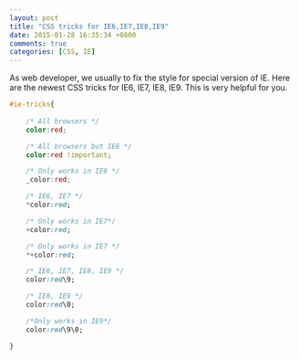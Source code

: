 ```yaml
---
layout: post
title: "CSS tricks for IE6,IE7,IE8,IE9"
date: 2015-01-28 16:35:34 +0800
comments: true
categories: [CSS, IE] 
---
```


As web developer, we usually to fix the style for special version of IE. Here are the newest CSS tricks for IE6, IE7, IE8, IE9. This is very helpful for you.   

``` css
#ie-tricks{
 
	/* All browsers */
	color:red;

	/* All browsers but IE6 */
	color:red !important;

	/* Only works in IE6 */
	_color:red;

	/* IE6, IE7 */ 
	*color:red; 

	/* Only works in IE7*/
	+color:red;

	/* Only works in IE7 */
	*+color:red;

	/* IE6, IE7, IE8, IE9 */ 
	color:red\9;

	/* IE8, IE9 */ 
	color:red\0; 

	/*Only works in IE9*/
	color:red\9\0;

}
```
